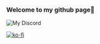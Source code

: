 ### Welcome to my github page👋

![My Discord](https://discord-readme-badge.vercel.app/api?id=475452946037866508)


[![ko-fi](https://ko-fi.com/img/githubbutton_sm.svg)](https://ko-fi.com/Q5Q3SCRV8)

<!--
**Dziksonn/dziksonn** is a ✨ _special_ ✨ repository because its `README.md` (this file) appears on your GitHub profile.

Here are some ideas to get you started:

- 🔭 I’m currently working on ...
- 🌱 I’m currently learning ...
- 👯 I’m looking to collaborate on ...
- 🤔 I’m looking for help with ...
- 💬 Ask me about ...
- 📫 How to reach me: ...
- 😄 Pronouns: ...
- ⚡ Fun fact: ...
-->
